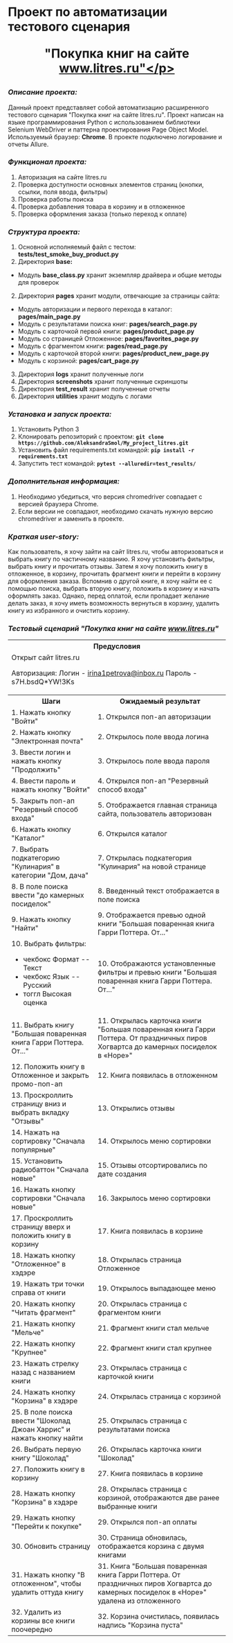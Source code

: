 # Проект по автоматизации тестового сценария  <p style="text-align: center;">"Покупка книг на сайте www.litres.ru"</p>

### *Описание проекта:*

Данный проект представляет собой автоматизацию расширенного тестового сценария "Покупка книг на сайте litres.ru".
Проект написан на языке программирования Python с использованием библиотеки Selenium WebDriver и паттерна проектирования Page Object Model.
Используемый браузер: **Chrome**.
В проекте подключено логирование и отчеты Allure.

### *Функционал проекта:*

1. Авторизация на сайте litres.ru
1. Проверка доступности основных элементов страниц (кнопки, ссылки, поля ввода, фильтры)
1. Проверка работы поиска
1. Проверка добавления товара в корзину и в отложенное
1. Проверка оформления заказа (только переход к оплате)

### *Структура проекта:*

1. Основной исполняемый файл с тестом: **tests/test_smoke_buy_product.py**
2. Директория **base:**
  - Модуль **base_class.py** хранит экземпляр драйвера и общие методы для проверок
2. Директория **pages** хранит модули, отвечающие за страницы сайта:
  - Модуль авторизации и первого перехода в каталог: **pages/main_page.py**
  - Модуль с результатами поиска книг: **pages/search_page.py**
  - Модуль с карточкой первой книги: **pages/product_page.py**
  - Модуль со страницей Отложенное: **pages/favorites_page.py**
  - Модуль с фрагментом книги: **pages/read_page.py**
  - Модуль с карточкой второй книги: **pages/product_new_page.py**
  - Модуль с корзиной: **pages/cart_page.py**
3. Директория **logs** хранит полученные логи
4. Директория **screenshots** хранит полученные скриншоты
5. Директория **test_result** хранит полученные отчеты
6. Директория **utilities** хранит модуль с логами


### *Установка и запуск проекта:*

1. Установить Python 3
2. Клонировать репозиторий с проектом: **`git clone https://github.com/AleksandraSmol/My_project_litres.git`**
3. Установить файл requirements.txt командой: **`pip install -r requirements.txt`**
4. Запустить тест командой: **`pytest --alluredir=test_results/`**

### *Дополнительная информация:*
   
1. Необходимо убедиться, что версия chromedriver совпадает с версией браузера Chrome.
2. Если версии не совпадают, необходимо скачать нужную версию chromedriver и заменить в проекте.

### *Краткая user-story:*

Как пользователь, я хочу зайти на сайт litres.ru, чтобы авторизоваться и выбрать книгу по частичному названию. Я хочу установить фильтры, выбрать книгу и прочитать отзывы. Затем я хочу положить книгу в отложенное, в корзину, прочитать фрагмент книги и перейти в корзину для оформления заказа. Вспомнив о другой книге, я хочу найти ее с помощью поиска, выбрать вторую книгу, положить в корзину и начать оформлять заказ. Однако, перед оплатой, если пропадает желание делать заказ, я хочу иметь возможность вернуться в корзину, удалить книгу из избранного и очистить корзину.


### *Тестовый сценарий "Покупка книг на сайте www.litres.ru"*

<table class="iksweb">
	<tbody>
		<tr>
			<th colspan="2">Предусловия</th>
		</tr>
		<tr>
			<td colspan="2">Открыт сайт litres.ru

Авторизация:
Логин - irina1petrova@inbox.ru
Пароль - s7H.bsdQ*YW!3Ks</td>
		</tr>
		<tr>
			<th>Шаги</th>
			<th>Ожидаемый результат</th>
		</tr>
		<tr>
			<td>1. Нажать кнопку "Войти"</td>
			<td>1. Открылся поп-ап авторизации</td>
		</tr>
		<tr>
			<td>2. Нажать кнопку "Электронная почта"</td>
			<td>2. Открылось поле ввода логина</td>
		</tr>
		<tr>
			<td>3. Ввести логин и нажать кнопку "Продолжить"</td>
			<td>3. Открылось поле ввода пароля</td>
		</tr>
		<tr>
			<td>4. Ввести пароль и нажать кнопку "Войти"</td>
			<td>4. Открылся поп-ап "Резервный способ входа"</td>
		</tr>
		<tr>
			<td>5. Закрыть поп-ап "Резервный способ входа"</td>
			<td>5. Отображается главная страница сайта, пользователь авторизован</td>
		</tr>
		<tr>
			<td>6. Нажать кнопку "Каталог"</td>
			<td>6. Открылся каталог</td>
		</tr>
		<tr>
			<td>7. Выбрать подкатегорию "Кулинария" в категории "Дом, дача"</td>
			<td>7. Открылась подкатегория "Кулинария" на новой странице</td>
		</tr>
		<tr>
			<td>8. В поле поиска ввести "до камерных посиделок"</td>
			<td>8. Введенный текст отображается в поле поиска</td>
		</tr>
		<tr>
			<td>9. Нажать кнопку "Найти"</td>
			<td>9. Отображается превью одной книги "Большая поваренная книга Гарри Поттера. От..."</td>
		</tr>
		<tr>
			<td>10. Выбрать фильтры:
- чекбокс Формат -- Текст
- чекбокс Язык -- Русский
- тоггл Высокая оценка</td>
			<td>10. Отображаются установленные фильтры и превью книги "Большая поваренная книга Гарри Поттера. От..."</td>
		</tr>
		<tr>
			<td>11. Выбрать книгу "Большая поваренная книга Гарри Поттера. От..."</td>
			<td>11. Открылась карточка книги "Большая поваренная книга Гарри Поттера. От праздничных пиров Хогвартса до камерных посиделок в «Норе»"</td>
		</tr>
		<tr>
			<td>12. Положить книгу в Отложенное и закрыть промо-поп-ап</td>
			<td>12. Книга появилась в отложенном</td>
		</tr>
		<tr>
			<td>13. Проскроллить страницу вниз и выбрать вкладку "Отзывы"</td>
			<td>13. Открылись отзывы</td>
		</tr>
		<tr>
			<td>14. Нажать на сортировку "Сначала популярные"</td>
			<td>14. Открылось меню сортировки</td>
		</tr>
		<tr>
			<td>15. Установить радиобаттон "Сначала новые"</td>
			<td>15. Отзывы отсортировались по дате создания</td>
		</tr>
		<tr>
			<td>16. Нажать кнопку сортировки "Сначала новые"</td>
			<td>16. Закрылось меню сортировки</td>
		</tr>
		<tr>
			<td>17. Проскроллить страницу вверх и положить книгу в корзину</td>
			<td>17. Книга появилась в корзине</td>
		</tr>
		<tr>
			<td>18. Нажать кнопку "Отложенное" в хэдэре</td>
			<td>18. Открылась страница Отложенное</td>
		</tr>
		<tr>
			<td>19. Нажать три точки справа от книги</td>
			<td>19. Открылось выпадающее меню</td>
		</tr>
		<tr>
			<td>20. Нажать кнопку "Читать фрагмент"</td>
			<td>20. Открылась страница с фрагментом книги</td>
		</tr>
		<tr>
			<td>21. Нажать кнопку "Мельче"</td>
			<td>21. Фрагмент книги стал мельче</td>
		</tr>
		<tr>
			<td>22. Нажать кнопку "Крупнее"</td>
			<td>22. Фрагмент книги стал крупнее</td>
		</tr>
		<tr>
			<td>23. Нажать стрелку назад с названием книги</td>
			<td>23. Открылась страница с карточкой книги</td>
		</tr>
		<tr>
			<td>24. Нажать кнопку "Корзина" в хэдэре</td>
			<td>24. Открылась страница с корзиной</td>
		</tr>
		<tr>
			<td>25. В поле поиска ввести "Шоколад Джоан Харрис" и нажать кнопку найти</td>
			<td>25. Открылась страница с результатами поиска</td>
		</tr>
		<tr>
			<td>26. Выбрать первую книгу "Шоколад"</td>
			<td>26. Открылась карточка книги "Шоколад"</td>
		</tr>
		<tr>
			<td>27. Положить книгу в корзину</td>
			<td>27. Книга появилась в корзине</td>
		</tr>
		<tr>
			<td>28. Нажать кнопку "Корзина" в хэдэре</td>
			<td>28. Открылась страница с корзиной, отображаются две ранее выбранные книги</td>
		</tr>
		<tr>
			<td>29. Нажать кнопку "Перейти к покупке"</td>
			<td>29. Открылся поп-ап оплаты</td>
		</tr>
		<tr>
			<td>30. Обновить страницу</td>
			<td>30. Страница обновилась, отображается корзина с двумя книгами</td>
		</tr>
		<tr>
			<td>31. Нажать кнопку "В отложенном", чтобы удалить оттуда книгу </td>
			<td>31. Книга "Большая поваренная книга Гарри Поттера. От праздничных пиров Хогвартса до камерных посиделок в «Норе»" удалена из отложенного</td>
		</tr>
		<tr>
			<td>32. Удалить из корзины все книги поочередно</td>
			<td>32. Корзина очистилась, появилась надпись "Корзина пуста"</td>
		</tr>
	</tbody>
</table>
